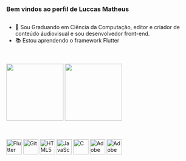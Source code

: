 ### Bem vindos ao perfil de Luccas Matheus
##


- 🔭 Sou Graduando em Ciência da Computação, editor e criador de conteúdo áudiovisual e sou desenvolvedor front-end.
- 📚 Estou aprendendo o framework Flutter
##
</br>

<div>
<img height='150em' src ='https://github-readme-stats.vercel.app/api?username=luccasmcarvalho&show_icons=true&count_private=true&theme=dark&include_all_commits=true'>

<img height='150em' src ='https://github-readme-stats.vercel.app/api/top-langs/?username=luccasmcarvalho&layout=compact&theme=dark'>

</div>

##
</br>

<div>
<img height = '40em' src ='https://cdn.jsdelivr.net/gh/devicons/devicon/icons/flutter/flutter-plain.svg' alt ="Flutter">
<img height = '40em' src ='https://cdn.jsdelivr.net/gh/devicons/devicon/icons/git/git-plain.svg' alt ="Git">
<img height = '40em' src ='https://cdn.jsdelivr.net/gh/devicons/devicon/icons/html5/html5-plain-wordmark.svg' alt ="HTML5">
<img height = '40em' src ='https://cdn.jsdelivr.net/gh/devicons/devicon/icons/javascript/javascript-plain.svg' alt ="JavaScript">
<img height = '40em' src ='https://cdn.jsdelivr.net/gh/devicons/devicon/icons/c/c-plain.svg' alt ="C">
<img height = '40em' src ='https://cdn.jsdelivr.net/gh/devicons/devicon/icons/premierepro/premierepro-plain.svg' alt ="Adobe Premiere Pro">
<img height = '40em' src ='https://cdn.jsdelivr.net/gh/devicons/devicon/icons/photoshop/photoshop-plain.svg' alt ="Adobe Photoshop">

 
</div>


##
##





